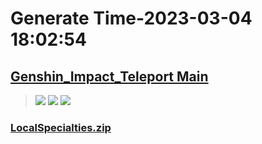 # Generate Time-2023-03-04 18:02:54

## [Genshin_Impact_Teleport Main](https://github.com/Sam5440/Genshin_Impact_Teleport)

>![](https://komarev.com/ghpvc/?username=done439)
>![](https://komarev.com/ghpvc/?username=done438)
>![](https://komarev.com/ghpvc/?username=done437)

### [LocalSpecialties.zip](https://raw.githubusercontent.com/Sam5440/Genshin_Impact_Teleport/download/OtherFile/RecycleBin/LocalSpecialties.zip)

